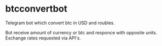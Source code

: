 # btcconvertbot
Telegram bot which convert btc in USD and roubles.

Bot receive amount of currency or btc and responce with opposite units. Exchange rates requested via API's.
